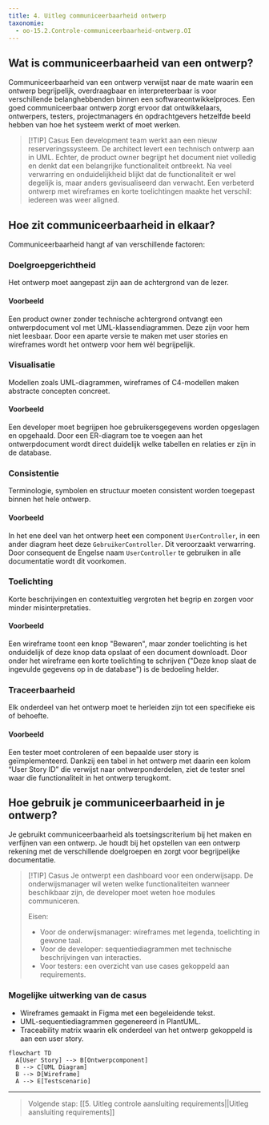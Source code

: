 ```yaml
---
title: 4. Uitleg communiceerbaarheid ontwerp
taxonomie:
  - oo-15.2.Controle-communiceerbaarheid-ontwerp.OI
---
```


## Wat is communiceerbaarheid van een ontwerp?
Communiceerbaarheid van een ontwerp verwijst naar de mate waarin een ontwerp begrijpelijk, overdraagbaar en interpreteerbaar is voor verschillende belanghebbenden binnen een softwareontwikkelproces. Een goed communiceerbaar ontwerp zorgt ervoor dat ontwikkelaars, ontwerpers, testers, projectmanagers én opdrachtgevers hetzelfde beeld hebben van hoe het systeem werkt of moet werken.

> [!TIP] Casus
> Een development team werkt aan een nieuw reserveringssysteem. De architect levert een technisch ontwerp aan in UML. Echter, de product owner begrijpt het document niet volledig en denkt dat een belangrijke functionaliteit ontbreekt. Na veel verwarring en onduidelijkheid blijkt dat de functionaliteit er wel degelijk is, maar anders gevisualiseerd dan verwacht. Een verbeterd ontwerp met wireframes en korte toelichtingen maakte het verschil: iedereen was weer aligned.

## Hoe zit communiceerbaarheid in elkaar?
Communiceerbaarheid hangt af van verschillende factoren:

### Doelgroepgerichtheid  
Het ontwerp moet aangepast zijn aan de achtergrond van de lezer.  

#### Voorbeeld  
Een product owner zonder technische achtergrond ontvangt een ontwerpdocument vol met UML-klassendiagrammen. Deze zijn voor hem niet leesbaar. Door een aparte versie te maken met user stories en wireframes wordt het ontwerp voor hem wél begrijpelijk.

### Visualisatie  
Modellen zoals UML-diagrammen, wireframes of C4-modellen maken abstracte concepten concreet.  

#### Voorbeeld  
Een developer moet begrijpen hoe gebruikersgegevens worden opgeslagen en opgehaald. Door een ER-diagram toe te voegen aan het ontwerpdocument wordt direct duidelijk welke tabellen en relaties er zijn in de database.

### Consistentie  
Terminologie, symbolen en structuur moeten consistent worden toegepast binnen het hele ontwerp.  

#### Voorbeeld  
In het ene deel van het ontwerp heet een component `UserController`, in een ander diagram heet deze `GebruikerController`. Dit veroorzaakt verwarring. Door consequent de Engelse naam `UserController` te gebruiken in alle documentatie wordt dit voorkomen.

### Toelichting  
Korte beschrijvingen en contextuitleg vergroten het begrip en zorgen voor minder misinterpretaties.  

#### Voorbeeld  
Een wireframe toont een knop "Bewaren", maar zonder toelichting is het onduidelijk of deze knop data opslaat of een document downloadt. Door onder het wireframe een korte toelichting te schrijven ("Deze knop slaat de ingevulde gegevens op in de database") is de bedoeling helder.

### Traceerbaarheid  
Elk onderdeel van het ontwerp moet te herleiden zijn tot een specifieke eis of behoefte.  

#### Voorbeeld  
Een tester moet controleren of een bepaalde user story is geïmplementeerd. Dankzij een tabel in het ontwerp met daarin een kolom “User Story ID” die verwijst naar ontwerponderdelen, ziet de tester snel waar die functionaliteit in het ontwerp terugkomt.

## Hoe gebruik je communiceerbaarheid in je ontwerp?
Je gebruikt communiceerbaarheid als toetsingscriterium bij het maken en verfijnen van een ontwerp. Je houdt bij het opstellen van een ontwerp rekening met de verschillende doelgroepen en zorgt voor begrijpelijke documentatie.

> [!TIP] Casus
> Je ontwerpt een dashboard voor een onderwijsapp. De onderwijsmanager wil weten welke functionaliteiten wanneer beschikbaar zijn, de developer moet weten hoe modules communiceren.  
> 
> Eisen:
> - Voor de onderwijsmanager: wireframes met legenda, toelichting in gewone taal.
> - Voor de developer: sequentiediagrammen met technische beschrijvingen van interacties.
> - Voor testers: een overzicht van use cases gekoppeld aan requirements.

### Mogelijke uitwerking van de casus
- Wireframes gemaakt in Figma met een begeleidende tekst.
- UML-sequentiediagrammen gegenereerd in PlantUML.
- Traceability matrix waarin elk onderdeel van het ontwerp gekoppeld is aan een user story.

```mermaid
flowchart TD
  A[User Story] --> B[Ontwerpcomponent]
  B --> C[UML Diagram]
  B --> D[Wireframe]
  A --> E[Testscenario]
```

---

> Volgende stap: [[5. Uitleg controle aansluiting requirements||Uitleg aansluiting requirements]]